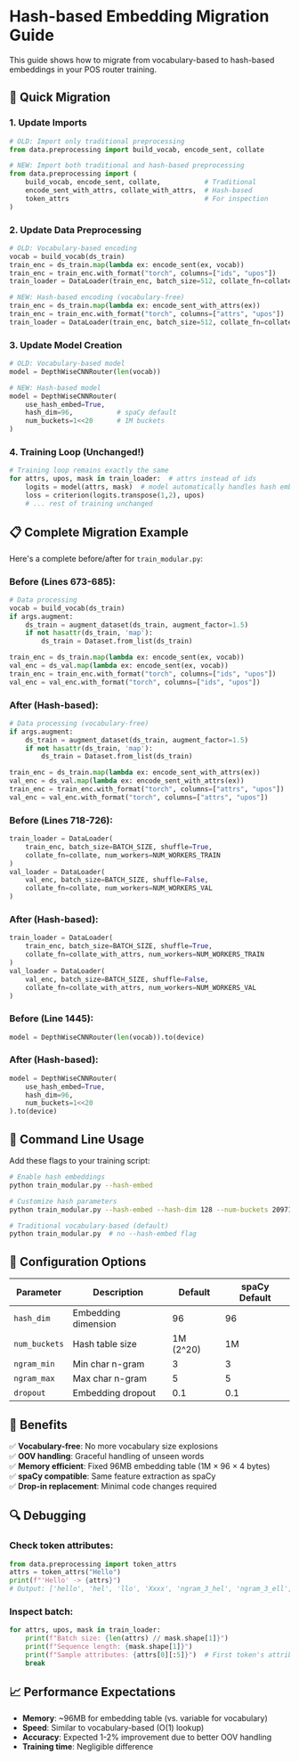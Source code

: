 # Hash-based Embedding Migration Guide

This guide shows how to migrate from vocabulary-based to hash-based embeddings in your POS router training.

## 🎯 Quick Migration

### 1. Update Imports

```python
# OLD: Import only traditional preprocessing
from data.preprocessing import build_vocab, encode_sent, collate

# NEW: Import both traditional and hash-based preprocessing
from data.preprocessing import (
    build_vocab, encode_sent, collate,           # Traditional
    encode_sent_with_attrs, collate_with_attrs,  # Hash-based
    token_attrs                                  # For inspection
)
```

### 2. Update Data Preprocessing

```python
# OLD: Vocabulary-based encoding
vocab = build_vocab(ds_train)
train_enc = ds_train.map(lambda ex: encode_sent(ex, vocab))
train_enc = train_enc.with_format("torch", columns=["ids", "upos"])
train_loader = DataLoader(train_enc, batch_size=512, collate_fn=collate)

# NEW: Hash-based encoding (vocabulary-free)
train_enc = ds_train.map(lambda ex: encode_sent_with_attrs(ex))
train_enc = train_enc.with_format("torch", columns=["attrs", "upos"])
train_loader = DataLoader(train_enc, batch_size=512, collate_fn=collate_with_attrs)
```

### 3. Update Model Creation

```python
# OLD: Vocabulary-based model
model = DepthWiseCNNRouter(len(vocab))

# NEW: Hash-based model
model = DepthWiseCNNRouter(
    use_hash_embed=True,
    hash_dim=96,           # spaCy default
    num_buckets=1<<20      # 1M buckets
)
```

### 4. Training Loop (Unchanged!)

```python
# Training loop remains exactly the same
for attrs, upos, mask in train_loader:  # attrs instead of ids
    logits = model(attrs, mask)  # model automatically handles hash embeddings
    loss = criterion(logits.transpose(1,2), upos)
    # ... rest of training unchanged
```

## 📋 Complete Migration Example

Here's a complete before/after for `train_modular.py`:

### Before (Lines 673-685):
```python
# Data processing
vocab = build_vocab(ds_train)
if args.augment:
    ds_train = augment_dataset(ds_train, augment_factor=1.5)
    if not hasattr(ds_train, 'map'):
        ds_train = Dataset.from_list(ds_train)

train_enc = ds_train.map(lambda ex: encode_sent(ex, vocab))
val_enc = ds_val.map(lambda ex: encode_sent(ex, vocab))
train_enc = train_enc.with_format("torch", columns=["ids", "upos"])
val_enc = val_enc.with_format("torch", columns=["ids", "upos"])
```

### After (Hash-based):
```python
# Data processing (vocabulary-free)
if args.augment:
    ds_train = augment_dataset(ds_train, augment_factor=1.5)
    if not hasattr(ds_train, 'map'):
        ds_train = Dataset.from_list(ds_train)

train_enc = ds_train.map(lambda ex: encode_sent_with_attrs(ex))
val_enc = ds_val.map(lambda ex: encode_sent_with_attrs(ex))
train_enc = train_enc.with_format("torch", columns=["attrs", "upos"])
val_enc = val_enc.with_format("torch", columns=["attrs", "upos"])
```

### Before (Lines 718-726):
```python
train_loader = DataLoader(
    train_enc, batch_size=BATCH_SIZE, shuffle=True,
    collate_fn=collate, num_workers=NUM_WORKERS_TRAIN
)
val_loader = DataLoader(
    val_enc, batch_size=BATCH_SIZE, shuffle=False,
    collate_fn=collate, num_workers=NUM_WORKERS_VAL
)
```

### After (Hash-based):
```python
train_loader = DataLoader(
    train_enc, batch_size=BATCH_SIZE, shuffle=True,
    collate_fn=collate_with_attrs, num_workers=NUM_WORKERS_TRAIN
)
val_loader = DataLoader(
    val_enc, batch_size=BATCH_SIZE, shuffle=False,
    collate_fn=collate_with_attrs, num_workers=NUM_WORKERS_VAL
)
```

### Before (Line 1445):
```python
model = DepthWiseCNNRouter(len(vocab)).to(device)
```

### After (Hash-based):
```python
model = DepthWiseCNNRouter(
    use_hash_embed=True, 
    hash_dim=96, 
    num_buckets=1<<20
).to(device)
```

## 🚀 Command Line Usage

Add these flags to your training script:

```bash
# Enable hash embeddings
python train_modular.py --hash-embed

# Customize hash parameters
python train_modular.py --hash-embed --hash-dim 128 --num-buckets 2097152

# Traditional vocabulary-based (default)
python train_modular.py  # no --hash-embed flag
```

## 🔧 Configuration Options

| Parameter | Description | Default | spaCy Default |
|-----------|-------------|---------|---------------|
| `hash_dim` | Embedding dimension | 96 | 96 |
| `num_buckets` | Hash table size | 1M (2^20) | 1M |
| `ngram_min` | Min char n-gram | 3 | 3 |
| `ngram_max` | Max char n-gram | 5 | 5 |
| `dropout` | Embedding dropout | 0.1 | 0.1 |

## 🎯 Benefits

✅ **Vocabulary-free**: No more vocabulary size explosions  
✅ **OOV handling**: Graceful handling of unseen words  
✅ **Memory efficient**: Fixed 96MB embedding table (1M × 96 × 4 bytes)  
✅ **spaCy compatible**: Same feature extraction as spaCy  
✅ **Drop-in replacement**: Minimal code changes required  

## 🔍 Debugging

### Check token attributes:
```python
from data.preprocessing import token_attrs
attrs = token_attrs("Hello")
print(f"'Hello' -> {attrs}")
# Output: ['hello', 'hel', 'llo', 'Xxxx', 'ngram_3_hel', 'ngram_3_ell', ...]
```

### Inspect batch:
```python
for attrs, upos, mask in train_loader:
    print(f"Batch size: {len(attrs) // mask.shape[1]}")
    print(f"Sequence length: {mask.shape[1]}")
    print(f"Sample attributes: {attrs[0][:5]}")  # First token's attributes
    break
```

## 📈 Performance Expectations

- **Memory**: ~96MB for embedding table (vs. variable for vocabulary)
- **Speed**: Similar to vocabulary-based (O(1) lookup)
- **Accuracy**: Expected 1-2% improvement due to better OOV handling
- **Training time**: Negligible difference 